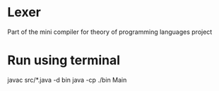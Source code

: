 # Lexer
Part of the mini compiler for theory of programming languages project
# Run using terminal
javac src/*.java -d bin
java -cp ./bin Main
